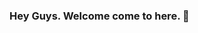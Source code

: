 ### Hey Guys. Welcome come to here. 🎉

<!--
**imhxc/imhxc** is a ✨ _special_ ✨ repository because its `README.md` (this file) appears on your GitHub profile.

I'm Hou Xiancheng, you can call me Isaac.

I am a web developer and from Beijing, China. 🇨🇳

This is my GitHub. I will often share my study notes and daily. Currently learning English. 😁

You can also visit my blog: https://nicefe.dev .

## About me

Currently working in Beijing.
